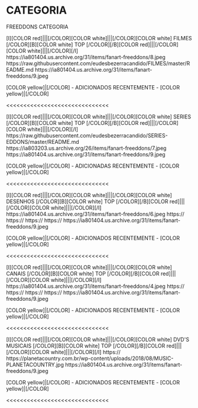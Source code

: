 # CATEGORIA
FREEDDONS CATEGORIA

<channels>
<channel>
<name>[I][COLOR red]|||[/COLOR][COLOR white]|||[/COLOR][COLOR  white] FILMES [/COLOR][B][COLOR white] TOP [/COLOR][/B][COLOR red]|||[/COLOR][COLOR white]|||[/COLOR][/I]</name>
<thumbnail>https://ia801404.us.archive.org/31/items/fanart-freeddons/8.jpeg</thumbnail>
<externallink>https://raw.githubusercontent.com/eudesbezerracandido/FILMES/master/README.md</externallink>
<fanart>https://ia801404.us.archive.org/31/items/fanart-freeddons/9.jpeg</fanart>
<info>


[COLOR yellow]|[/COLOR] - ADICIONADOS RECENTEMENTE - [COLOR yellow]|[/COLOR]</info>
</channel>
</channels>

<<<<<<<<<<<<<<<<<<<<<<<<<<<<<<

<channels>
<channel>
<name>[I][COLOR red]|||[/COLOR][COLOR white]|||[/COLOR][COLOR  white] SERIES [/COLOR][B][COLOR white] TOP [/COLOR][/B][COLOR red]|||[/COLOR][COLOR white]|||[/COLOR][/I] </name>
<externallink>https://raw.githubusercontent.com/eudesbezerracandido/SERIES-EDDONS/master/README.md</externallink>
<thumbnail>https://ia803203.us.archive.org/26/items/fanart-freeddons/7.jpeg</thumbnail>
<fanart>https://ia801404.us.archive.org/31/items/fanart-freeddons/9.jpeg</fanart>
<info>
  

[COLOR yellow]|[/COLOR] - ADICIONADAS RECENTEMENTE - [COLOR yellow]|[/COLOR]</info>
</channel>
</channels>

<<<<<<<<<<<<<<<<<<<<<<<<<<<<<<     

<channels>
<channel>
<name>[I][COLOR red]|||[/COLOR][COLOR white]|||[/COLOR][COLOR  white] DESENHOS [/COLOR][B][COLOR white] TOP [/COLOR][/B][COLOR red]|||[/COLOR][COLOR white]|||[/COLOR][/I]</name>
<thumbnail>https://ia801404.us.archive.org/31/items/fanart-freeddons/6.jpeg</thumbnail>
<externallink>https://</externallink>
<externallink>https://</externallink>
<externallink>https://</externallink>
<externallink>https://</externallink>
<fanart>https://ia801404.us.archive.org/31/items/fanart-freeddons/9.jpeg</fanart>
<info>


[COLOR yellow]|[/COLOR] - ADICIONADOS RECENTEMENTE - [COLOR yellow]|[/COLOR]</info>
</channel>
</channels>

<<<<<<<<<<<<<<<<<<<<<<<<<<<<<<

<channels>
<channel>
<name>[I][COLOR red]|||[/COLOR][COLOR white]|||[/COLOR][COLOR white] CANAIS  [/COLOR][B][COLOR white] TOP [/COLOR][/B][COLOR red]|||[/COLOR][COLOR white]|||[/COLOR][/I]</name>
<thumbnail>https://ia801404.us.archive.org/31/items/fanart-freeddons/4.jpeg</thumbnail>
<externallink>https://</externallink>
<externallink>https://</externallink>
<externallink>https://</externallink>
<externallink>https://</externallink>
<fanart>https://ia801404.us.archive.org/31/items/fanart-freeddons/9.jpeg</fanart>
<info>

[COLOR yellow]|[/COLOR] - ADICIONADOS RECENTEMENTE - [COLOR yellow]|[/COLOR]</info>
</channel>
</channels>

<<<<<<<<<<<<<<<<<<<<<<<<<<<<<<     

<channels>
<channel>
<name>[I][COLOR red]|||[/COLOR][COLOR white]|||[/COLOR][COLOR white] DVD'S MUSICAIS [/COLOR][B][COLOR white] TOP [/COLOR][/B][COLOR red]|||[/COLOR][COLOR white]|||[/COLOR][/I]</name>
<externallink>https://</externallink>
<thumbnail>https://planetacountry.com.br/wp-content/uploads/2018/08/MUSIC-PLANETACOUNTRY.jpg</thumbnail>
<fanart>https://ia801404.us.archive.org/31/items/fanart-freeddons/9.jpeg</fanart>
<info></info>

[COLOR yellow]|[/COLOR] - ADICIONADOS RECENTEMENTE - [COLOR yellow]|[/COLOR]</info>
</channel>
</channels>

<<<<<<<<<<<<<<<<<<<<<<<<<<<<<<    
 


